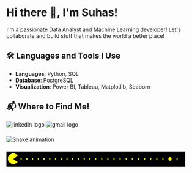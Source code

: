 # Hi there 👋, I'm Suhas!
I'm a passionate Data Analyst and Machine Learning developer! Let's collaborate and build stuff that makes the world a better place!

## 🛠 Languages and Tools I Use
- **Languages**: Python, SQL
- **Database**: PostgreSQL
- **Visualization**: Power BI, Tableau, Matplotlib, Seaborn

<h2>📬 Where to Find Me!</h2>

<div align="left">
  <img src="https://raw.githubusercontent.com/maurodesouza/profile-readme-generator/master/src/assets/icons/social/linkedin/default.svg" width="52" height="40" alt="linkedin logo"  />
  <img src="https://raw.githubusercontent.com/maurodesouza/profile-readme-generator/master/src/assets/icons/social/gmail/default.svg" width="52" height="40" alt="gmail logo"  />
</div>

###

<img src="https://raw.githubusercontent.com/SuhasR3/SuhasR3/output/snake.svg" alt="Snake animation" />

###

![](https://github.com/SuhasR3/SuhasR3/blob/main/4.gif)
